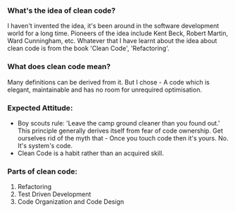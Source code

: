 ### **What's the idea of clean code?**
I haven't invented the idea, it's been around in the software development world for a long time. Pioneers of the idea include Kent Beck, Robert Martin, Ward Cunningham, etc. Whatever that I have learnt about the idea about clean code is from the book 'Clean Code', 'Refactoring'.

### What does clean code mean?
Many definitions can be derived from it. But I chose - A code which is elegant, maintainable and has no room for unrequired optimisation.

### **Expected Attitude**:
* Boy scouts rule:
'Leave the camp ground cleaner than you found out.' This principle generally derives itself from fear of code ownership. Get ourselves rid of the myth that - Once you touch code then it's yours. No. It's system's code.
* Clean Code is a habit rather than an acquired skill.

### **Parts of clean code:**
1. Refactoring
2. Test Driven Development
3. Code Organization and Code Design
